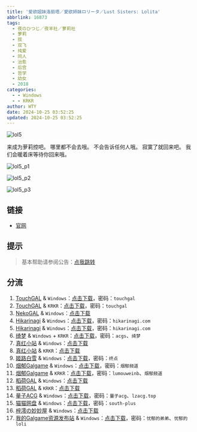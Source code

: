 ```yaml
---
title: '爱欲姐妹洛丽塔／愛欲姉妹ロリータ／Lust Sisters: Lolita'
abbrlink: 16873
tags:
  - 夜のひつじ／夜羊社／萝莉社
  - 萝莉
  - 拔
  - 双飞
  - 纯爱
  - 同人
  - 治愈
  - 后宫
  - 哲学
  - 幼女
  - 2018
categories:
  - - Windows
  - - KRKR
author: WTY
date: 2024-10-25 03:52:25
updated: 2024-10-25 03:52:25
---
```


![lol5](https://static.saop.cc/vns/img/lol5.webp)

来成为萝莉控吧。
哪里都不会去哦。
不会告诉任何人哦。
寂寞了就回来吧。
我们会暖着床等待你回来哦。

<!-- more -->

![lol5_p1](https://static.saop.cc/vns/img/lol5_p1.webp)

![lol5_p2](https://static.saop.cc/vns/img/lol5_p2.webp)

![lol5_p3](https://static.saop.cc/vns/img/lol5_p3.webp)

## 链接

- [官网](https://yorunohitsuji.xii.jp/products/lol5)

## 提示

> 基本帮助请参阅公告：[点我跳转](/p/announcement/)

## 分流

1. [TouchGAL](https://www.touchgal.us/) & `Windows`：[点击下载](https://pan.touchgal.net/s/lQru7)，密码：`touchgal`
2. [TouchGAL](https://www.touchgal.us/) & `KRKR`：[点击下载](https://pan.touchgal.net/s/GjowsX)，密码：`touchgal`
3. [NekoGAL](https://www.nekogal.com/) & `Windows`：[点击下载](https://pan.nekogal.top/s/59aIQ)
4. [Hikarinagi](https://www.hikarinagi.net/) & `Windows`：[点击下载](https://pan.yurari.moe/s/rnKt0)，密码：`hikarinagi.com`
5. [Hikarinagi](https://www.hikarinagi.net/) & `Windows`：[点击下载](https://pan.yurari.moe/s/M8WBt0)，密码：`hikarinagi.com`
6. [绮梦](https://acgs.one/) & `Windows` + `KRKR`：[点击下载](https://game.acgs.one/game/90.html)，密码：`acgs`、`绮梦`
7. [真红小站](https://www.shinnku.com/) & `Windows`：[点击下载](https://www.shinnku.com/api/download/0/win/%E7%88%B1%E6%AC%B2%E5%A7%90%E5%A6%B9%E6%B4%9B%E4%B8%BD%E5%A1%94.7z)
8. [真红小站](https://www.shinnku.com/) & `KRKR`：[点击下载](https://www.shinnku.com/api/download/0/krkr/%E7%88%B1%E6%AC%B2%E5%A7%90%E5%A6%B9%E6%B4%9B%E4%B8%BD%E5%A1%94.7z)
9. [姬路白雪](https://pan.jlbx.xyz/) & `Windows`：[点击下载](https://pan.jlbx.xyz/?s=%E7%88%B1%E6%AC%B2%E5%A7%90%E5%A6%B9%E6%B4%9B%E4%B8%BD%E5%A1%94)，密码：`终点`
10. [烟郁Galgame](https://yanyugal.top/) & `Windows`：[点击下载](https://yanyugal.top/disk1/PC/%E5%A4%9C%E7%BE%8A%E7%A4%BE%E5%90%88%E9%9B%86)，密码：`烟郁频道`
11. [烟郁Galgame](https://yanyugal.top/) & `KRKR`：[点击下载](https://yanyugal.top/disk1/%E5%B0%8F%E5%B0%8F%E7%9A%84%E5%88%86%E4%BA%AB%EF%BC%88PC%EF%BC%86%E5%AE%89%E5%8D%93%EF%BC%89/%E5%AE%89%E5%8D%93/krkr/%E5%A4%9C%E7%BE%8A%E7%A4%BE)，密码：`lumouweinb`、`烟郁频道`
12. [稻荷GAL](https://inarigal.com/) & `Windows`：[点击下载](https://download.zrflie1.pw/PC/%E7%88%B1%E6%AC%B2%E5%A7%90%E5%A6%B9%E6%B4%9B%E4%B8%BD%E5%A1%94.7z)
13. [稻荷GAL](https://inarigal.com/) & `KRKR`：[点击下载](https://download.zrflie1.pw/ONS/%E7%88%B1%E6%AC%B2%E5%A7%90%E5%A6%B9%E6%B4%9B%E4%B8%BD%E5%A1%94.7z)
14. [量子ACG](https://lzacg.org/) & `Windows`：[点击下载](https://lzacg.org/261)，密码：`量子acg`、`lzacg.top`
15. [猫猫网盘](https://catcat.cloud/) & `Windows`：[点击下载](https://catcat.cloud/d/GalGame/SP%E5%90%8E%E7%AB%AF1%5BGalGame%E5%88%86%E5%8C%BA%5D/%E7%BB%88%E7%82%B9%E6%B1%89%E5%8C%96%E9%87%8D%E6%95%B4v2%E7%89%88-%E7%A6%BB%E6%95%A3/%E6%9C%AC%E4%BD%93-Part1/%5B%E5%A4%9C%E3%81%AE%E3%81%B2%E3%81%A4%E3%81%98%5D%20%E6%84%9B%E6%AC%B2%E5%A7%89%E5%A6%B9%E3%83%AD%E3%83%AA%E3%83%BC%E3%82%BF%20%E7%88%B1%E6%AC%B2%E5%A7%90%E5%A6%B9%E6%B4%9B%E4%B8%BD%E5%A1%94.rar?sign=uF4ACEbTzkoiPuJfsT16SYRry5eCSN0tV6eEFGsrTZo=:0)，密码：`south-plus`
16. [梓澪の妙妙屋](https://zi0.cc/) & `Windows`：[点击下载](https://zi0.cc/d/%60%E3%80%90%E5%90%88%E9%9B%86%E7%B3%BB%E5%88%97%E3%80%91/%E6%B1%89%E5%8C%96galgame%E4%BC%9A%E7%A4%BE%E5%90%88%E9%9B%86/%E6%B1%89%E5%8C%96%E4%BC%9A%E7%A4%BE%E5%90%88%E9%9B%86%E9%83%A8%E5%88%86%20part29/%E5%A4%9C%E3%81%AE%E3%81%B2%E3%81%A4%E3%81%98/%5B190117%5D%5B%E5%A4%9C%E3%81%AE%E3%81%B2%E3%81%A4%E3%81%98%5D%20%E6%84%9B%E6%AC%B2%E5%A7%89%E5%A6%B9%E3%83%AD%E3%83%AA%E3%83%BC%E3%82%BF.rar?sign=LaQPfmFonN-Y2LIT7hpRJHXvXKe0c7_-D4ocUwYE12Q=:0)
17. [我的Galgame资源发布站](https://www.ttloli.com/) & `Windows`：[点击下载](https://www.ttloli.com/aiyujiemeiluolita.html)，密码：`忧郁的弟弟`、`忧郁的loli`
